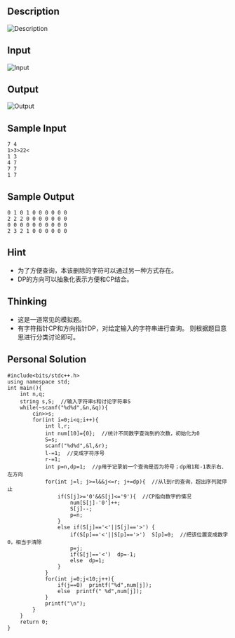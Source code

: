 ## Description
![Description](https://github.com/user-attachments/assets/049a49c6-39af-4974-865e-83f971361034) 
## Input
![Input](https://github.com/user-attachments/assets/95753f69-fb1f-44fa-9f60-633cb33e0f2a)
## Output
![Output](https://github.com/user-attachments/assets/5156c5ad-ce31-490b-9554-c0316086a4a4)
## Sample Input
```
7 4
1>3>22<
1 3
4 7
7 7
1 7
``` 
## Sample Output
```
0 1 0 1 0 0 0 0 0 0
2 2 2 0 0 0 0 0 0 0
0 0 0 0 0 0 0 0 0 0
2 3 2 1 0 0 0 0 0 0
``` 
## Hint
- 为了方便查询，本该删除的字符可以通过另一种方式存在。
- DP的方向可以抽象化表示方便和CP结合。
## Thinking
- 这是一道常见的模拟题。
- 有字符指针CP和方向指针DP，对给定输入的字符串进行查询。 则根据题目意思进行分类讨论即可。
## Personal Solution
```
#include<bits/stdc++.h>
using namespace std;
int main(){
    int n,q;
    string s,S;  //输入字符串s和讨论字符串S
    while(~scanf("%d%d",&n,&q)){
        cin>>s;
        for(int i=0;i<q;i++){
            int l,r;
            int num[10]={0};  //统计不同数字查询到的次数，初始化为0
            S=s;
            scanf("%d%d",&l,&r);
            l-=1;  //变成字符序号
            r-=1;
            int p=n,dp=1;  //p用于记录前一个查询是否为符号；dp用1和-1表示右、左方向
            for(int j=l; j>=l&&j<=r; j+=dp){  //从l到r的查询，超出序列就停止
                if(S[j]>='0'&&S[j]<='9'){  //CP指向数字的情况
                    num[S[j]-'0']++;
                    S[j]--;
                    p=n;
                }
                else if(S[j]=='<'||S[j]=='>') {
                    if(S[p]=='<'||S[p]=='>')  S[p]=0;  //把该位置变成数字0，相当于清除
                    p=j;    
                    if(S[j]=='<')  dp=-1;
                    else  dp=1;
                }
            }
            for(int j=0;j<10;j++){
                if(j==0)  printf("%d",num[j]);
                else  printf(" %d",num[j]);
            }
            printf("\n");
        }
    }
    return 0;
}
```
